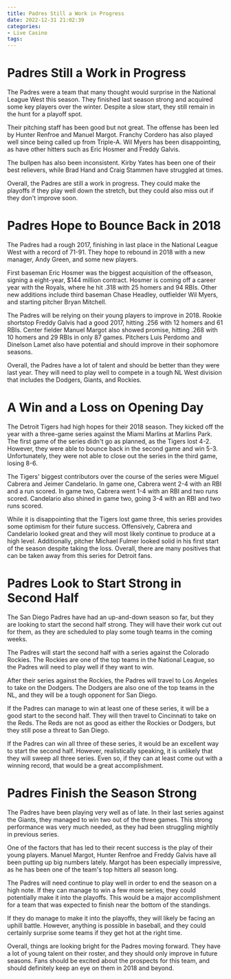 ```yaml
---
title: Padres Still a Work in Progress
date: 2022-12-31 21:02:39
categories:
- Live Casino
tags:
---
```



#  Padres Still a Work in Progress

The Padres were a team that many thought would surprise in the National League West this season. They finished last season strong and acquired some key players over the winter. Despite a slow start, they still remain in the hunt for a playoff spot.

Their pitching staff has been good but not great. The offense has been led by Hunter Renfroe and Manuel Margot. Franchy Cordero has also played well since being called up from Triple-A. Wil Myers has been disappointing, as have other hitters such as Eric Hosmer and Freddy Galvis.

The bullpen has also been inconsistent. Kirby Yates has been one of their best relievers, while Brad Hand and Craig Stammen have struggled at times.

Overall, the Padres are still a work in progress. They could make the playoffs if they play well down the stretch, but they could also miss out if they don't improve soon.

#  Padres Hope to Bounce Back in 2018

The Padres had a rough 2017, finishing in last place in the National League West with a record of 71-91. They hope to rebound in 2018 with a new manager, Andy Green, and some new players.

First baseman Eric Hosmer was the biggest acquisition of the offseason, signing a eight-year, $144 million contract. Hosmer is coming off a career year with the Royals, where he hit .318 with 25 homers and 94 RBIs. Other new additions include third baseman Chase Headley, outfielder Wil Myers, and starting pitcher Bryan Mitchell.

The Padres will be relying on their young players to improve in 2018. Rookie shortstop Freddy Galvis had a good 2017, hitting .256 with 12 homers and 61 RBIs. Center fielder Manuel Margot also showed promise, hitting .268 with 10 homers and 29 RBIs in only 87 games. Pitchers Luis Perdomo and Dinelson Lamet also have potential and should improve in their sophomore seasons.

Overall, the Padres have a lot of talent and should be better than they were last year. They will need to play well to compete in a tough NL West division that includes the Dodgers, Giants, and Rockies.

#  A Win and a Loss on Opening Day

The Detroit Tigers had high hopes for their 2018 season. They kicked off the year with a three-game series against the Miami Marlins at Marlins Park. The first game of the series didn't go as planned, as the Tigers lost 4-2. However, they were able to bounce back in the second game and win 5-3. Unfortunately, they were not able to close out the series in the third game, losing 8-6.

The Tigers' biggest contributors over the course of the series were Miguel Cabrera and Jeimer Candelario. In game one, Cabrera went 2-4 with an RBI and a run scored. In game two, Cabrera went 1-4 with an RBI and two runs scored. Candelario also shined in game two, going 3-4 with an RBI and two runs scored.

While it is disappointing that the Tigers lost game three, this series provides some optimism for their future success. Offensively, Cabrera and Candelario looked great and they will most likely continue to produce at a high level. Additionally, pitcher Michael Fulmer looked solid in his first start of the season despite taking the loss. Overall, there are many positives that can be taken away from this series for Detroit fans.

#  Padres Look to Start Strong in Second Half

The San Diego Padres have had an up-and-down season so far, but they are looking to start the second half strong. They will have their work cut out for them, as they are scheduled to play some tough teams in the coming weeks.

The Padres will start the second half with a series against the Colorado Rockies. The Rockies are one of the top teams in the National League, so the Padres will need to play well if they want to win.

After their series against the Rockies, the Padres will travel to Los Angeles to take on the Dodgers. The Dodgers are also one of the top teams in the NL, and they will be a tough opponent for San Diego.

If the Padres can manage to win at least one of these series, it will be a good start to the second half. They will then travel to Cincinnati to take on the Reds. The Reds are not as good as either the Rockies or Dodgers, but they still pose a threat to San Diego.

If the Padres can win all three of these series, it would be an excellent way to start the second half. However, realistically speaking, it is unlikely that they will sweep all three series. Even so, if they can at least come out with a winning record, that would be a great accomplishment.

#  Padres Finish the Season Strong

The Padres have been playing very well as of late. In their last series against the Giants, they managed to win two out of the three games. This strong performance was very much needed, as they had been struggling mightily in previous series.

One of the factors that has led to their recent success is the play of their young players. Manuel Margot, Hunter Renfroe and Freddy Galvis have all been putting up big numbers lately. Margot has been especially impressive, as he has been one of the team's top hitters all season long.

The Padres will need continue to play well in order to end the season on a high note. If they can manage to win a few more series, they could potentially make it into the playoffs. This would be a major accomplishment for a team that was expected to finish near the bottom of the standings.

If they do manage to make it into the playoffs, they will likely be facing an uphill battle. However, anything is possible in baseball, and they could certainly surprise some teams if they get hot at the right time.

Overall, things are looking bright for the Padres moving forward. They have a lot of young talent on their roster, and they should only improve in future seasons. Fans should be excited about the prospects for this team, and should definitely keep an eye on them in 2018 and beyond.